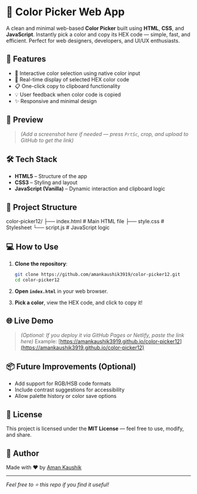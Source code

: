 # 🎨 Color Picker Web App

A clean and minimal web-based **Color Picker** built using **HTML**, **CSS**, and **JavaScript**. Instantly pick a color and copy its HEX code — simple, fast, and efficient. Perfect for web designers, developers, and UI/UX enthusiasts.

## 🚀 Features

- 🎯 Interactive color selection using native color input
- 🔢 Real-time display of selected HEX color code
- 📋 One-click copy to clipboard functionality
- 💡 User feedback when color code is copied
- ✨ Responsive and minimal design

## 📸 Preview

> *(Add a screenshot here if needed — press `PrtSc`, crop, and upload to GitHub to get the link)*

## 🛠️ Tech Stack

- **HTML5** – Structure of the app
- **CSS3** – Styling and layout
- **JavaScript (Vanilla)** – Dynamic interaction and clipboard logic

## 📁 Project Structure


color-picker12/
├── index.html       # Main HTML file
├── style.css        # Stylesheet
└── script.js        # JavaScript logic

## 💻 How to Use

1. **Clone the repository**:
   ```bash
   git clone https://github.com/amankaushik3919/color-picker12.git
   cd color-picker12  
   ```

2. **Open `index.html`** in your web browser.

3. **Pick a color**, view the HEX code, and click to copy it!

## 🌐 Live Demo

> *(Optional: If you deploy it via GitHub Pages or Netlify, paste the link here)*
> Example: [https://amankaushik3919.github.io/color-picker12](https://amankaushik3919.github.io/color-picker12)

## 📦 Future Improvements (Optional)

* Add support for RGB/HSB code formats
* Include contrast suggestions for accessibility
* Allow palette history or color save options

## 📄 License

This project is licensed under the **MIT License** — feel free to use, modify, and share.

## 🙌 Author

Made with ❤️ by [Aman Kaushik](https://github.com/amankaushik3919)

---

*Feel free to ⭐️ this repo if you find it useful!*
